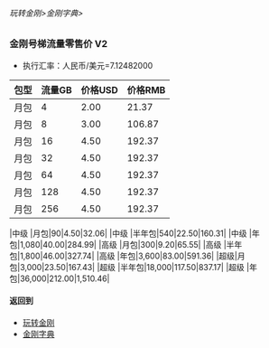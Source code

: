 ###### 玩转金刚>金刚字典>
### 金刚号梯流量零售价 V2

- 执行汇率：人民币/美元=7.12482000

|包型|流量GB|价格USD|价格RMB|
| ------| ------| ------|------| 
|月包|4|2.00|21.37|
|月包|8|3.00|106.87| 
|月包|16|4.50|192.37| 
|月包|32|4.50|192.37| 
|月包|64|4.50|192.37|
|月包|128|4.50|192.37| 
|月包|256|4.50|192.37| 


|中级 |月包|90|4.50|32.06|
|中级 |半年包|540|22.50|160.31|
|中级 |年包|1,080|40.00|284.99|
|高级 |月包|300|9.20|65.55|
|高级 |半年包|1,800|46.00|327.74|
|高级 |年包|3,600|83.00|591.36|
|超级|月包|3,000|23.50|167.43|
|超级 |半年包|18,000|117.50|837.17|
|超级 |年包|36,000|212.00|1,510.46|



#### 返回到
- [玩转金刚](https://github.com/a2zitpro/web/blob/master/LadderFree/A.md)
- [金刚字典](https://github.com/a2zitpro/web/blob/master/LadderFree/kkDictionary/KKDictionary.md)

